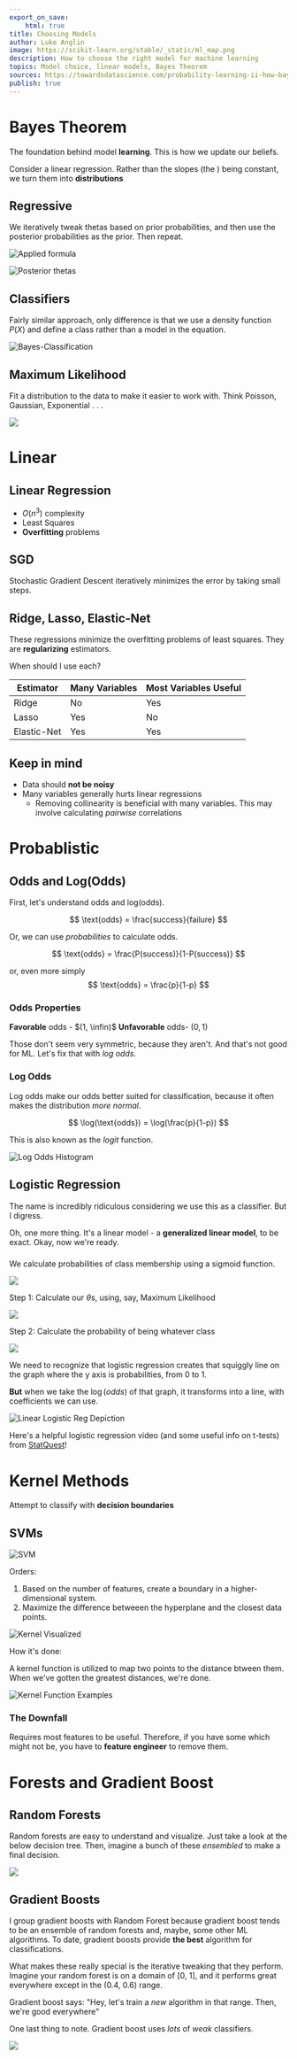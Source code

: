 ```yaml
---
export_on_save:
    html: true
title: Choosing Models
author: Luke Anglin
image: https://scikit-learn.org/stable/_static/ml_map.png
description: How to choose the right model for machine learning
topics: Model choice, linear models, Bayes Theorem
sources: https://towardsdatascience.com/probability-learning-ii-how-bayes-theorem-is-applied-in-machine-learning-bd747a960962
publish: true
---
```


# Bayes Theorem 

The foundation behind model **learning**.  This is how we update our beliefs.  

Consider a linear regression.  Rather than the slopes (the ) being constant, we turn them into **distributions** 

## Regressive 

We iteratively tweak thetas based on prior probabilities, and then use the posterior probabilities as the prior.  Then repeat.  

![Applied formula](https://miro.medium.com/max/480/1*gdgddVSaJQ_BXWJJNYtZ9g.png)

![Posterior thetas](https://miro.medium.com/max/486/1*KmnRZ_zc_cD7CIWylEyrFg.png)

## Classifiers 

Fairly similar approach, only difference is that we use a density function $P(X)$ and define a class rather than a model in the equation.  

![Bayes-Classification](https://miro.medium.com/max/502/1*c63H7VlsTrcntMc5P2v7aw.png)

## Maximum Likelihood

Fit a distribution to the data to make it easier to work with.  Think Poisson, Gaussian, Exponential . . . 

![](https://miro.medium.com/max/700/1*twrMncyWo2RV21D_9QVZgA.png)

# Linear

## Linear Regression

* $O(n^3)$ complexity
* Least Squares
* **Overfitting** problems

## SGD

Stochastic Gradient Descent iteratively minimizes the error by taking small steps.  

## Ridge, Lasso, Elastic-Net

These regressions minimize the overfitting problems of least squares.  They are **regularizing** estimators.  

When should I use each?



Estimator | Many Variables | Most Variables Useful
---------|----------|---------
Ridge | No | Yes
Lasso | Yes | No
 Elastic-Net | Yes | Yes

## Keep in mind 

* Data should **not be noisy**
* Many variables generally hurts linear regressions 
    * Removing collinearity is beneficial with many variables.  This may involve calculating *pairwise* correlations

# Probablistic

## Odds and Log(Odds)

First, let's understand odds and log(odds). 

$$
\text{odds} = \frac{success}{failure}
$$

Or, we can use *probabilities* to calculate odds. 

$$
\text{odds} = \frac{P(success)}{1-P(success)}
$$

or, even more simply 
$$
\text{odds} = \frac{p}{1-p}
$$

### Odds Properties

**Favorable** odds - $(1, \infin)$
**Unfavorable**  odds- $(0, 1)$

Those don't seem very symmetric, because they aren't.  And that's not good for ML.  Let's fix that with *log odds.*

### Log Odds

Log odds make our odds better suited for classification, because it often makes the distribution *more normal*. 

$$
\log(\text{odds}) = \log(\frac{p}{1-p})
$$

This is also known as the *logit* function.

![Log Odds Histogram](https://miro.medium.com/max/1200/1*zMJ7QJ5E1iJKmPr1PvfMCw.png)

## Logistic Regression 

The name is incredibly ridiculous considering we use this as a classifier.  But I digress.  

Oh, one more thing.  It's a linear model - a **generalized linear model**, to be exact.  Okay, now we're ready. 

### 

We calculate probabilities of class membership using a sigmoid function. 

![](https://miro.medium.com/max/287/0*59BSXTBcxZcZGtVT)

Step 1:  Calculate our $\theta$s, using, say, Maximum Likelihood 

![](https://miro.medium.com/max/246/0*vq7V-FuK9EirWDeN)

Step 2: Calculate the probability of being whatever class 

![](https://miro.medium.com/max/449/0*p5Yczl6itusXkxN8)

We need to recognize that logistic regression creates that squiggly line on the graph where the y axis is probabilities, from 0 to 1.  

**But** when we take the $\log(odds)$ of that graph, it transforms into a line, with coefficients we can use. 

![Linear Logistic Reg Depiction](https://miro.medium.com/max/435/1*TRW0vVdhjOmRfp0UZDTDeA.png)

Here's a helpful logistic regression video (and some useful info on t-tests) from [StatQuest](https://www.youtube.com/watch?v=vN5cNN2-HWE&feature=emb_rel_pause)!

# Kernel Methods 

Attempt to classify with **decision boundaries**

## SVMs

![SVM](https://upload.wikimedia.org/wikipedia/commons/thumb/7/72/SVM_margin.png/300px-SVM_margin.png)

Orders: 

1. Based on the number of features, create a boundary in a higher-dimensional system.  
2. Maximize the difference betweeen the hyperplane and the closest data points.  

![Kernel Visualized](https://miro.medium.com/max/1676/1*mCwnu5kXot6buL7jeIafqQ.png)

How it's done: 

A kernel function is utilized to map two points to the distance btween them.  When we've gotten the greatest distances, we're done. 

![Kernel Function Examples](https://www.researchgate.net/profile/Jui-Sheng_Chou/publication/239386696/figure/tbl2/AS:667912230674445@1536254093339/SVM-Kernel-Function-Types.png)

### The Downfall

Requires most features to be useful.  Therefore, if you have some which might not be, you have to **feature engineer** to remove them.

# Forests and Gradient Boost

## Random Forests 

Random forests are easy to understand and visualize.  Just take a look at the below decision tree. Then, imagine a bunch of these *ensembled* to make a final decision.  

![](https://cdn.analyticsvidhya.com/wp-content/uploads/2020/05/rfc_vs_dt11.png)

## Gradient Boosts 

I group gradient boosts with Random Forest because gradient boost tends to be an ensemble of random forests and, maybe, some other ML algorithms.  To date, gradient boosts provide **the best** algorithm for classifications.  

What makes these really special is the <span class="keyword1">iterative tweaking</span> that they perform.  Imagine your random forest is on a domain of [0, 1], and it performs great everywhere except in the (0.4, 0.6) range.  

Gradient boost says:  "Hey, let's train a *new* algorithm in that range.  Then, we're good everywhere"

One last thing to note.  Gradient boost uses *lots* of *weak* classifiers.  

![](https://media.springernature.com/original/springer-static/image/chp%3A10.1007%2F978-3-030-34482-5_25/MediaObjects/482246_1_En_25_Fig2_HTML.png)


